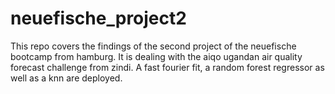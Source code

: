 # neuefische_project2

This repo covers the findings of the second project of the neuefische bootcamp from hamburg. It is dealing with the aiqo  ugandan air quality forecast challenge from zindi. A fast fourier fit, a random forest regressor as well as a knn are deployed.
